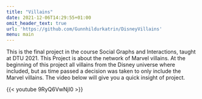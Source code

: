 ```yaml
---
title: "Villains"
date: 2021-12-06T14:29:55+01:00
omit_header_text: true
url: 'https://github.com/Gunnhildurkatrin/DisneyVillains'
menu: main
---
```



This is the final project in the course Social Graphs and Interactions, taught at DTU 2021. This Project is about the network of Marvel villains.  At the beginning of this project all villains from the Disney universe where included, but as time passed a decision was taken to only include the Marvel villains. The video  below will give you a quick insight of project.

{{< youtube 9RyQ6VwNjI0 >}}

